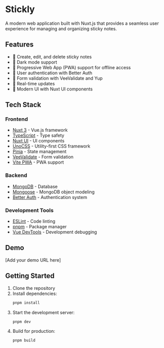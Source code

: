 # Stickly

A modern web application built with Nuxt.js that provides a seamless user experience for managing and organizing sticky notes.

## Features

- 📝 Create, edit, and delete sticky notes
- 🎨 Dark mode support
- 📱 Progressive Web App (PWA) support for offline access
- 🔐 User authentication with Better Auth
- 🎯 Form validation with VeeValidate and Yup
- 🔄 Real-time updates
- 🎨 Modern UI with Nuxt UI components

## Tech Stack

### Frontend

- [Nuxt 3](https://nuxt.com/) - Vue.js framework
- [TypeScript](https://www.typescriptlang.org/) - Type safety
- [Nuxt UI](https://ui.nuxt.com/) - UI components
- [UnoCSS](https://unocss.dev/) - Utility-first CSS framework
- [Pinia](https://pinia.vuejs.org/) - State management
- [VeeValidate](https://vee-validate.logaretm.com/) - Form validation
- [Vite PWA](https://vite-pwa-org.netlify.app/) - PWA support

### Backend

- [MongoDB](https://www.mongodb.com/) - Database
- [Mongoose](https://mongoosejs.com/) - MongoDB object modeling
- [Better Auth](https://www.npmjs.com/package/better-auth) - Authentication system

### Development Tools

- [ESLint](https://eslint.org/) - Code linting
- [pnpm](https://pnpm.io/) - Package manager
- [Vue DevTools](https://devtools.vuejs.org/) - Development debugging

## Demo

[Add your demo URL here]

## Getting Started

1. Clone the repository
2. Install dependencies:
   ```bash
   pnpm install
   ```
3. Start the development server:
   ```bash
   pnpm dev
   ```
4. Build for production:
   ```bash
   pnpm build
   ```
